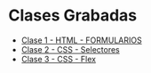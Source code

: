# Clases Grabadas
* [Clase 1 - HTML - FORMULARIOS](https://drive.google.com/drive/folders/1A5sFts7bmZNopG280Q8xL1zK2a9jaam9?usp=drive_link)
* [Clase 2 - CSS - Selectores](https://drive.google.com/drive/folders/1IXnw3JR-0ND8dXhhikBlrGIm5YAMYQbl?usp=drive_link)
* [Clase 3 - CSS - Flex](https://drive.google.com/drive/folders/1FMb6fJ4BhcAYwDnL4PwxuOGRthpBwrLT?usp=drive_link)
